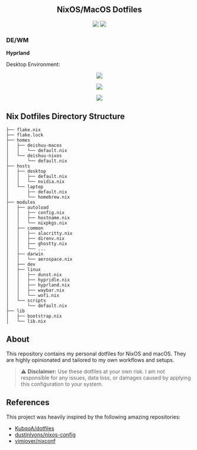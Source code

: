<h2 align="center">NixOS/MacOS Dotfiles</h2>
<p align="center">
  <img src="https://img.shields.io/static/v1?label=Hyprland&message=Stable&style=flat&logo=hyprland&colorA=24273A&colorB=8AADF4&logoColor=CAD3F5"/>
  <a href="https://nixos.org/">
    <img src="https://img.shields.io/badge/NixOS-Unstable-informational.svg?style=flat&logo=nixos&logoColor=CAD3F5&colorA=24273A&colorB=8AADF4">
  </a>
</p>

### DE/WM

**Hyprland**

Desktop Environment:

<p align="center"><img src="https://imgur.com/iQUVcRU.png"></p>
<p align="center"><img src="https://i.imgur.com/AdLcIbZ.png"></p>
<p align="center"><img src="https://i.imgur.com/FHhtaxj.png"></p>

## Nix Dotfiles Directory Structure

```
├── flake.nix
├── flake.lock
├── homes
│   ├── deishuu-macos
│   │   └── default.nix
│   └── deishuu-nixos
│       └── default.nix
├── hosts
│   ├── desktop
│   │   ├── default.nix
│   │   └── nvidia.nix
│   └── laptop
│       ├── default.nix
│       └── homebrew.nix
├── modules
│   ├── autoload
│   │   ├── config.nix
│   │   ├── hostname.nix
│   │   └── nixpkgs.nix
│   ├── common
│   │   ├── alacritty.nix
│   │   ├── direnv.nix
│   │   ├── ghostty.nix
│   │   └── ...
│   ├── darwin
│   │   └── aerospace.nix
│   ├── dev
│   ├── linux
│   │   ├── dunst.nix
│   │   ├── hypridle.nix
│   │   ├── hyprland.nix
│   │   ├── waybar.nix
│   │   └── wofi.nix
│   └── scripts
│       └── default.nix
├── lib
│   ├── bootstrap.nix
│   └── lib.nix
```

## About

This repository contains my personal dotfiles for NixOS and macOS.
They are highly opinionated and tailored to my own workflows and setups.

> ⚠️ **Disclaimer:**
> Use these dotfiles at your own risk. I am not responsible for any issues, data loss, or damages caused by applying this configuration to your system.

## References

This project was heavily inspired by the following amazing repositories:

- [KubqoA/dotfiles](https://github.com/KubqoA/dotfiles)
- [dustinlyons/nixos-config](https://github.com/dustinlyons/nixos-config)
- [vimjoyer/nixconf](https://github.com/vimjoyer/nixconf)
